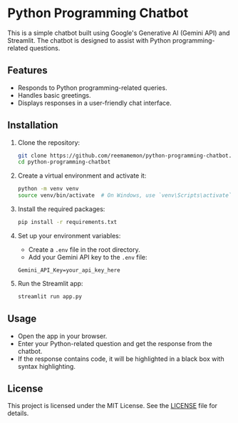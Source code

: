 # Python Programming Chatbot

This is a simple chatbot built using Google's Generative AI (Gemini API) and Streamlit. The chatbot is designed to assist with Python programming-related questions.

## Features

- Responds to Python programming-related queries.
- Handles basic greetings.
- Displays responses in a user-friendly chat interface.

## Installation

1. Clone the repository:
    ```bash
    git clone https://github.com/reemamemon/python-programming-chatbot.git
    cd python-programming-chatbot
    ```

2. Create a virtual environment and activate it:
    ```bash
    python -m venv venv
    source venv/bin/activate  # On Windows, use `venv\Scripts\activate`
    ```

3. Install the required packages:
    ```bash
    pip install -r requirements.txt
    ```

4. Set up your environment variables:
    - Create a `.env` file in the root directory.
    - Add your Gemini API key to the `.env` file:
    ```plaintext
    Gemini_API_Key=your_api_key_here
    ```

5. Run the Streamlit app:
    ```bash
    streamlit run app.py
    ```

## Usage

- Open the app in your browser.
- Enter your Python-related question and get the response from the chatbot.
- If the response contains code, it will be highlighted in a black box with syntax highlighting.

## License

This project is licensed under the MIT License. See the [LICENSE](LICENSE) file for details.


